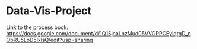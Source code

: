 # Data-Vis-Project

Link to the process book: https://docs.google.com/document/d/1Q1SjnaLnzMud05VVGPPCEylqrgD_nObRU5LoD5IxlsQ/edit?usp=sharing
